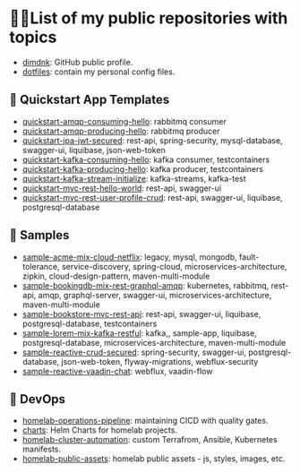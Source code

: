 # 🧑‍💻List of my public repositories with topics

- [dimdnk](https://github.com/dimdnk/dimdnk): GitHub public profile.
- [dotfiles](https://github.com/dimdnk/dotfiles): contain my personal config files.

## 🧰 Quickstart App Templates

- [quickstart-amqp-consuming-hello](https://github.com/KnowHowSpringBoot/quickstart-amqp-consuming-hello): rabbitmq consumer
- [quickstart-amqp-producing-hello](https://github.com/KnowHowSpringBoot/quickstart-amqp-producing-hello): rabbitmq producer
- [quickstart-jpa-jwt-secured](https://github.com/KnowHowSpringBoot/quickstart-jpa-jwt-secured): rest-api, spring-security, mysql-database, swagger-ui, liquibase, json-web-token
- [quickstart-kafka-consuming-hello](https://github.com/KnowHowSpringBoot/quickstart-kafka-consuming-hello): kafka consumer, testcontainers
- [quickstart-kafka-producing-hello](https://github.com/KnowHowSpringBoot/quickstart-kafka-producing-hello): kafka producer, testcontainers
- [quickstart-kafka-stream-initialize](https://github.com/KnowHowSpringBoot/quickstart-kafka-stream-initialize): kafka-streams, kafka-test
- [quickstart-mvc-rest-hello-world](https://github.com/KnowHowSpringBoot/quickstart-mvc-rest-hello-world): rest-api, swagger-ui
- [quickstart-mvc-rest-user-profile-crud](https://github.com/KnowHowSpringBoot/quickstart-mvc-rest-user-profile-crud):  rest-api, swagger-ui, liquibase, postgresql-database

## 📜 Samples

- [sample-acme-mix-cloud-netflix](https://github.com/KnowHowSpringBoot/sample-acme-mix-cloud-netflix): legacy, mysql, mongodb, fault-tolerance, service-discovery, spring-cloud, microservices-architecture, zipkin, cloud-design-pattern, maven-multi-module
- [sample-bookingdb-mix-rest-graphql-amqp](https://github.com/KnowHowSpringBoot/sample-bookingdb-mix-rest-graphql-amqp): kubernetes, rabbitmq, rest-api, amqp, graphql-server, swagger-ui, microservices-architecture, maven-multi-module
- [sample-bookstore-mvc-rest-api](https://github.com/KnowHowSpringBoot/sample-bookstore-mvc-rest-api): rest-api, swagger-ui, liquibase, postgresql-database, testcontainers
- [sample-lorem-mix-kafka-restful](https://github.com/KnowHowSpringBoot/sample-lorem-mix-kafka-restful): kafka,, sample-app, liquibase, postgresql-database, microservices-architecture, maven-multi-module
- [sample-reactive-crud-secured](https://github.com/KnowHowSpringBoot/sample-reactive-crud-secured): spring-security, swagger-ui, postgresql-database, json-web-token, flyway-migrations, webflux-security
- [sample-reactive-vaadin-chat](https://github.com/KnowHowSpringBoot/sample-reactive-vaadin-chat): webflux, vaadin-flow

## 🤿 DevOps

- [homelab-operations-pipeline](https://github.com/KnowHowDevOps/homelab-operations-pipeline): maintaining CICD with quality gates.
- [charts](https://github.com/KnowHowDevOps/charts): Helm Charts for homelab projects.
- [homelab-cluster-automation](https://github.com/KnowHowDevOps/homelab-cluster-automation): custom Terrafrom, Ansible, Kubernetes manifests.
- [homelab-public-assets](https://github.com/KnowHowDevOps/homelab-public-assets): homelab public assets -  js, styles, images, etc.

